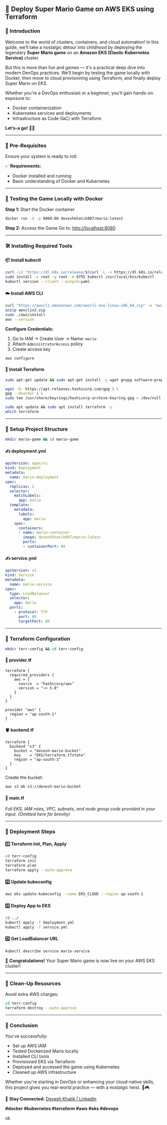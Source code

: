 ## 🚀 Deploy Super Mario Game on AWS EKS using Terraform

### 👋 Introduction

Welcome to the world of clusters, containers, and cloud automation! In this guide, we’ll take a nostalgic detour into childhood by deploying the legendary **Super Mario game** on an **Amazon EKS (Elastic Kubernetes Service)** cluster.

But this is more than fun and games — it's a practical deep dive into modern DevOps practices. We’ll begin by testing the game locally with Docker, then move to cloud provisioning using Terraform, and finally deploy Super Mario on EKS.

Whether you're a DevOps enthusiast or a beginner, you’ll gain hands-on exposure to:

* Docker containerization
* Kubernetes services and deployments
* Infrastructure as Code (IaC) with Terraform

**Let’s-a go!** 🍄🐢

---

### 🔧 Pre-Requisites

Ensure your system is ready to roll:

✅ **Requirements:**

* Docker installed and running
* Basic understanding of Docker and Kubernetes

---

### 🧪 Testing the Game Locally with Docker

**Step 1:** Start the Docker container

```bash
docker run -d -p 8080:80 deveshkhatik007/mario:latest
```

**Step 2:** Access the Game
Go to: [http://localhost:8080](http://localhost:8080)

---

### 🛠️ Installing Required Tools

#### 📦 Install kubectl

```bash
curl -LO "https://dl.k8s.io/release/$(curl -L -s https://dl.k8s.io/release/stable.txt)/bin/linux/amd64/kubectl"
sudo install -o root -g root -m 0755 kubectl /usr/local/bin/kubectl
kubectl version --client --output=yaml
```

#### ☁️ Install AWS CLI

```bash
curl "https://awscli.amazonaws.com/awscli-exe-linux-x86_64.zip" -o "awscliv2.zip"
unzip awscliv2.zip
sudo ./aws/install
aws --version
```

**Configure Credentials:**

1. Go to IAM → Create User → Name: `mario`
2. Attach `AdministratorAccess` policy
3. Create access key

```bash
aws configure
```

#### 🧰 Install Terraform

```bash
sudo apt-get update && sudo apt-get install -y wget gnupg software-properties-common

wget -O- https://apt.releases.hashicorp.com/gpg | \
gpg --dearmor | \
sudo tee /usr/share/keyrings/hashicorp-archive-keyring.gpg > /dev/null

sudo apt update && sudo apt install terraform -y
which terraform
```

---

### 📁 Setup Project Structure

```bash
mkdir mario-game && cd mario-game
```

#### ✍️ deployment.yml

```yaml
apiVersion: apps/v1
kind: Deployment
metadata:
  name: mario-deployment
spec:
  replicas: 2
  selector:
    matchLabels:
      app: mario
  template:
    metadata:
      labels:
        app: mario
    spec:
      containers:
      - name: mario-container
        image: deveshkhatik007/mario:latest
        ports:
        - containerPort: 80
```

#### ✍️ service.yml

```yaml
apiVersion: v1
kind: Service
metadata:
  name: mario-service
spec:
  type: LoadBalancer
  selector:
    app: mario
  ports:
    - protocol: TCP
      port: 80
      targetPort: 80
```

---

### 📂 Terraform Configuration

```bash
mkdir terr-config && cd terr-config
```

#### 🧾 provider.tf

```hcl
terraform {
  required_providers {
    aws = {
      source  = "hashicorp/aws"
      version = "~> 5.0"
    }
  }
}

provider "aws" {
  region = "ap-south-1"
}
```

#### 🪣 backend.tf

```hcl
terraform {
  backend "s3" {
    bucket = "devesh-mario-bucket"
    key    = "EKS/terraform.tfstate"
    region = "ap-south-1"
  }
}
```

Create the bucket:

```bash
aws s3 mb s3://devesh-mario-bucket
```

#### 🧩 main.tf

*Full EKS, IAM roles, VPC, subnets, and node group code provided in your input. (Omitted here for brevity)*

---

### 🚀 Deployment Steps

#### 1️⃣ Terraform Init, Plan, Apply

```bash
cd terr-config
terraform init
terraform plan
terraform apply --auto-approve
```

#### 2️⃣ Update kubeconfig

```bash
aws eks update-kubeconfig --name EKS_CLOUD --region ap-south-1
```

#### 3️⃣ Deploy App to EKS

```bash
cd ../
kubectl apply -f deployment.yml
kubectl apply -f service.yml
```

#### 4️⃣ Get LoadBalancer URL

```bash
kubectl describe service mario-service
```

🎉 **Congratulations!** Your Super Mario game is now live on your AWS EKS cluster!

---

### 🧹 Clean-Up Resources

Avoid extra AWS charges:

```bash
cd terr-config
terraform destroy --auto-approve
```

---

### 🎯 Conclusion

You've successfully:

* Set up AWS IAM
* Tested Dockerized Mario locally
* Installed CLI tools
* Provisioned EKS via Terraform
* Deployed and accessed the game using Kubernetes
* Cleaned up AWS infrastructure

Whether you're starting in DevOps or enhancing your cloud-native skills, this project gives you real-world practice — with a nostalgic twist. 🍄🎮

📲 **Stay Connected:**
[Devesh Khatik | LinkedIn](https://www.linkedin.com/in/deveshkhatik)

**#docker #kubernetes #terraform #aws #eks #devops**

ok
